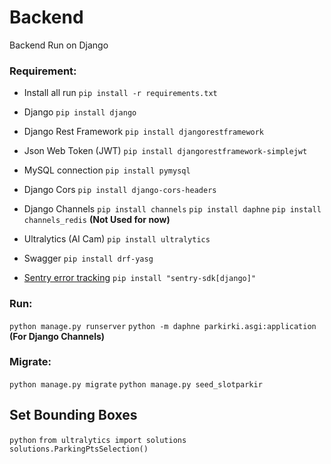 # Backend
Backend
Run on Django

### Requirement:
- Install all run
```pip install -r requirements.txt```

- Django
```pip install django```

- Django Rest Framework
```pip install djangorestframework```

- Json Web Token (JWT)
```pip install djangorestframework-simplejwt```

- MySQL connection
```pip install pymysql```

- Django Cors
```pip install django-cors-headers```

- Django Channels
```pip install channels```
```pip install daphne```
```pip install channels_redis``` **(Not Used for now)**

- Ultralytics (AI Cam)
```pip install ultralytics```

- Swagger
```pip install drf-yasg```

- [Sentry error tracking](https://sentry.io/)
```pip install "sentry-sdk[django]"```

### Run:
```python manage.py runserver```
```python -m daphne parkirki.asgi:application``` **(For Django Channels)**

### Migrate:
```python manage.py migrate```
```python manage.py seed_slotparkir```

## Set Bounding Boxes
```python```
```from ultralytics import solutions```
```solutions.ParkingPtsSelection()```

